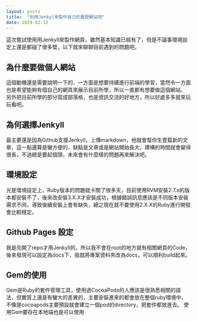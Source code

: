 ```yaml
---
layout: posts
title:  "利用Jenkyl來製作自己的履歷網站吧"
date: 2024-02-12
---
```


這次嘗試使用用Jenkyll來製作網頁，雖然基本知識已經有了，但是不論事環境設定上還是都碰了很多壁，以下就來聊聊目前遇到的問題吧。

## 為什麼要做個人網站

這個動機還是需要說明一下的，一方面是想要持續進行前端的學習，當然令一方面也是希望能夠有個自己的網頁來展示目前所學，所以一直都有想要做這個網站。
另外把目前所學的部分寫成部落格，也是資訊交流的好地方，所以好處多多就來玩玩看吧。

## 為何選擇Jenkyll

最主要還是因為Github支援Jenkyll，上傳markdown，他就會幫你生壹篇新的文章，這一點還算是蠻方便的，缺點是文章或是網站開始長大，建構的時間就會變得很長，不過總是要起個頭，未來會有什麼樣的問題再來解決吧。

## 環境設定

光是環境設定上，Ruby版本的問題就卡關了很多天，目前使用RVM安裝2.7.x的版本都安裝不了，後來改安裝3.X.X才安裝成功，根據錯誤訊息應該是不同版本安裝需求不同，導致後續安裝上會有缺失，總之現在就不要使用2.X.X的Ruby進行開發會比較穩定。

## Github Pages 設定

我是先開了repo才用Jenkyll的，所以我不會在root的地方就有相關網頁的Code，後來發現可以設定為docs下，我就將專案資料夾改為docs，可以順利build起來。


## Gem的使用
Gem是Ruby的套件管理工具，使用過CocoaPods的人應該是很熟悉相關的語法，但實質上還是有蠻大的差異的，主要安裝進來的都會放在整個ruby環境中，不像是cocoapods主要預設就會建立一個pod的directory，把套件都放進去。
使用Gem要存在本地端也是可以使用
